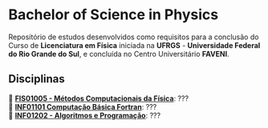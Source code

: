 # Bachelor of Science in Physics

Repositório de estudos desenvolvidos como requisitos para a conclusão do Curso de **Licenciatura em Física** iniciada na **UFRGS** - **Universidade Federal do Rio Grande do Sul**, e concluída no Centro Universitário **FAVENI**.  

## Disciplinas

📂 **[FIS01005 - Métodos Computacionais da Física](https://github.com/fermyno/bachelor-of-Science-in-Physics/tree/main/FIS01005-metodos-computacionais-da-fisica)**: ???  
📂 **[INF01101 Computação Básica Fortran](https://github.com/fermyno/bachelor-of-Science-in-Physics/tree/main/INF01101-computacao-basica-fortran)**: ???  
📂 **[INF01202 - Algoritmos e Programação](https://github.com/fermyno/bachelor-of-Science-in-Physics/tree/main/INF01202-algoritmos-e-programacao)**: ???  
